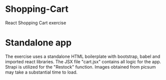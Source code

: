 # Shopping-Cart
React Shopping Cart exercise


# Standalone app
The exercise uses a standalone HTML boilerplate with bootstrap, babel and imported react libraries. The JSX file "cart.jsx" contains all logic for the app. Strapi is utilized for the "Restock" function. Images obtained from picsum may take a substantial time to load.
